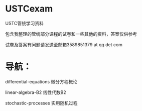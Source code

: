 # USTCexam

USTC管统学习资料

包含我整理的管统部分课程的试卷和一些其他的资料，答案仅供参考

试卷及答案有问题请发送至邮箱3589851379 at qq det com

# 导航：

differential-equations  微分方程概论

linear-algebra-B2  线性代数B2

stochastic-processes  实用随机过程


